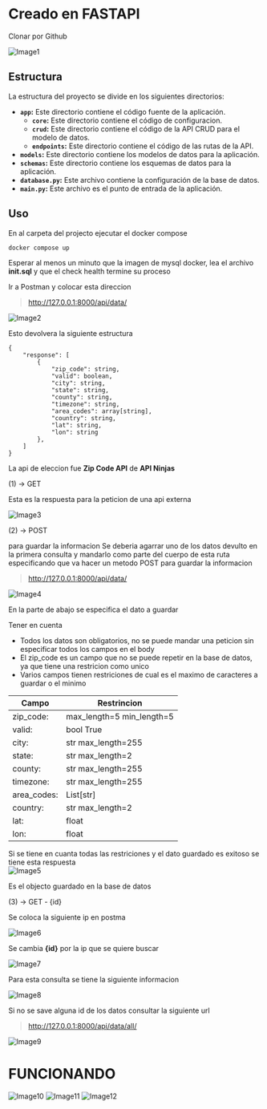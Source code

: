 # Creado en **FASTAPI**

Clonar por Github


![Image1](image-8.png)



## Estructura

La estructura del proyecto se divide en los siguientes directorios:

- **`app`:** Este directorio contiene el código fuente de la aplicación.
  - **`core`:** Este directorio contiene el código de configuracion.
  - **`crud`:** Este directorio contiene el código de la API CRUD para el modelo de datos.
  - **`endpoints`:** Este directorio contiene el código de las rutas de la API.
- **`models`:** Este directorio contiene los modelos de datos para la aplicación.
- **`schemas`:** Este directorio contiene los esquemas de datos para la aplicación.
- **`database.py`:** Este archivo contiene la configuración de la base de datos.
- **`main.py`:** Este archivo es el punto de entrada de la aplicación.

## Uso

En al carpeta del projecto ejecutar el docker compose

```
docker compose up
```

Esperar al menos un minuto que la imagen de mysql docker, lea el archivo **init.sql** y que el check health termine su proceso

Ir a Postman y colocar esta direccion

> http://127.0.0.1:8000/api/data/

![Image2](image.png)

Esto devolvera la siguiente estructura

```t
{
    "response": [
        {
            "zip_code": string,
            "valid": boolean,
            "city": string,
            "state": string,
            "county": string,
            "timezone": string,
            "area_codes": array[string],
            "country": string,
            "lat": string,
            "lon": string
        },
    ]
}
```

La api de eleccion fue **Zip Code API** de **API Ninjas**

(1) -> GET

Esta es la respuesta para la peticion de una api externa

![Image3](image-1.png)

(2) -> POST

para guardar la informacion Se deberia agarrar uno de los datos devulto en la primera consulta y mandarlo como parte del cuerpo de esta
ruta especificando que va hacer un metodo POST para guardar la informacion

> http://127.0.0.1:8000/api/data/

![Image4](image-2.png)

En la parte de abajo se especifica el dato a guardar

Tener en cuenta

- Todos los datos son obligatorios, no se puede mandar una peticion sin especificar todos los campos en el body
- El zip_code es un campo que no se puede repetir en la base de datos, ya que tiene una restricion como unico
- Varios campos tienen restriciones de cual es el maximo de caracteres a guardar o el minimo

| Campo       | Restrincion               |
| ----------- | ------------------------- |
| zip_code:   | max_length=5 min_length=5 |
| valid:      | bool True                 |
| city:       | str max_length=255        |
| state:      | str max_length=2          |
| county:     | str max_length=255        |
| timezone:   | str max_length=255        |
| area_codes: | List[str]                 |
| country:    | str max_length=2          |
| lat:        | float                     |
| lon:        | float                     |

Si se tiene en cuanta todas las restriciones y el dato guardado es exitoso se tiene esta respuesta  
![Image5](image-3.png)

Es el objecto guardado en la base de datos

(3) -> GET - {id}

Se coloca la siguiente ip en postma

![Image6](image-4.png)

Se cambia **{id}** por la ip que se quiere buscar

![Image7](image-5.png)

Para esta consulta se tiene la siguiente informacion

![Image8](image-7.png)

Si no se save alguna id de los datos consultar la siguiente url

> http://127.0.0.1:8000/api/data/all/

![Image9](image-12.png)

# FUNCIONANDO

![Image10](image-9.png)
![Image11](image-10.png)
![Image12](image-11.png)
